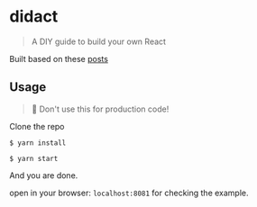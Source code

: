# didact

> A DIY guide to build your own React

Built based on these [posts](https://engineering.hexacta.com/didact-learning-how-react-works-by-building-it-from-scratch-51007984e5c5)

## Usage
> 🚧 Don't use this for production code!

Clone the repo

```
$ yarn install
```

```
$ yarn start
```

And you are done.

open in your browser: `localhost:8081` for checking the example.
